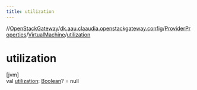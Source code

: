 ```yaml
---
title: utilization
---
```

//[OpenStackGateway](../../../../index.html)/[dk.aau.claaudia.openstackgateway.config](../../index.html)/[ProviderProperties](../index.html)/[VirtualMachine](index.html)/[utilization](utilization.html)



# utilization



[jvm]\
val [utilization](utilization.html): [Boolean](https://kotlinlang.org/api/latest/jvm/stdlib/kotlin/-boolean/index.html)? = null




